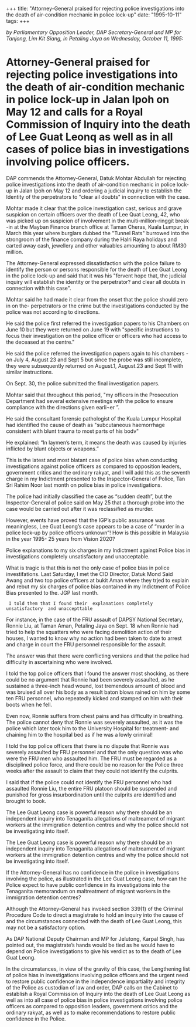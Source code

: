+++ 
title: "Attorney-General praised for rejecting police investigations into the death of air-condition mechanic in police lock-up"
date: "1995-10-11"
tags:
+++

_by Parliamentary Opposition Leader, DAP Secretary-General and MP for Tanjong, Lim Kit Siang, in Petaling Jaya on Wednesday, October 11, 1995:_

# Attorney-General praised for rejecting police investigations into the death of air-condition mechanic in police lock-up in Jalan Ipoh on May 12 and calls for a Royal Commission of Inquiry into the death of Lee Guat Leonq as well as in all cases of police bias in investigations involving police officers.

DAP commends the Attorney-General, Datuk Mohtar Abdullah for rejecting police investigations into the death of air-condition mechanic in police lock-up in Jalan Ipoh on May 12 and ordering a judicial inquiry to establish the Identity of the perpetrators to "clear ail doubts" in connection with the case.

Mohtar made it clear that the police investigation cast, serious and grave suspicion on certain officers over the death of Lee Quat Leong, 42, who was picked up on suspicion of involvement in the muiti-million-ringgit break -in at the Mayban Finance branch office at Taman Cheras, Kuala Lumpur, in March this year where burglars dubbed the "Tunnel Rats" burrowed into the strongroom of the finance company during the Halri Raya holidays and carted away cash, jewellery and other valuables amounting to about RM30 million.</u>

The Attorney-General expressed dissatisfaction with the police failure to identify the person or persons responsible for the death of Lee Guat Leong in the police lock-up and said that it was his "fervent hope that, the judicial inquiry will establish the identity or the perpetrator? and clear all doubts in connection with this case".

Mohtar said he had made it clear from the onset that the police should zero in on the- perpetrators or the crime but the investigations conducted by the police was not according to directions.

He said the police first referred the investigation papers to his Chambers on June 10 but they were returned on June 19 with "specific instructions to focus their investigation on the police officer or officers who had access to the deceased at the centre."

He said the police referred the investigation papers again to his chambers - on July 4, August 23 and Sept 5 but since the probe was still incomplete, they were subsequently returned on August.1, August.23 and Sept 11 with similar instructions.

On Sept. 30, the police submitted the final investigation papers.

Mohtar said that throughout this period, "my officers in the Prosecution Department had several extensive meetings with the police to ensure compliance with the directions given earli¬er  ”.

He said the consultant forensic pathologist of the Kuala Lumpur Hospital had identified the cause of death as "subcutaneous haemorrhage consistent with blunt trauma to most parts of his bodv"

He explained: “In laymen’s term, it means the death was caused by injuries inflicted by blunt objects or weapons.”

This is the latest and most blatant case of police bias when conducting investigations against police officers as compared to opposition leaders, government critics and the ordinary rakyat, and I will add this as the seventh charge in my Indictment presented to the Inspector-General of Police, Tan Sri Rahim Noor last month on police bias in police investigations.

The police had initially classified the case as “sudden death”, but the Inspector-General of police said on May 25 that a thorough probe into the case would be carried out after it was reclassified as murder.

However, events have proved that the IGP’s public assurance was meaningless,
Lee Guat Leong’s case appears to be a case of “murder in a police lock-up by police officers unknown”! How is this possible in Malaysia in the year 1995- 25 years from Vision 2020?

Police explanations to my six charges in my Indictment against Police bias in investigations completely unsatisfactory and unacceptable.

What is tragic is that this is not the only case of police bias in police investifations.
Last Saturday, I met the CID Director, Datuk Mond Said Awang and two top police officers at bukit Aman where they trjed to explain and rebut my six charges of police bias contained in my Indictment of Police Bias presented to the. JGP last month.
 
     I told them that I found their  explanations completely unsatisfactory  and unaccepttable


 
For instance, in the case of the FRU assault of DAPSY National Secretary, Ronnie Liu, at Taman Aman, Petaling Jaya on Sept. 18 when Ronnie had tried to help the squatters who were facing demolition action of their houses, I wanted to know why no action had been taken to date to arrest and charge in court the FRU personnel responsible for the assault.

The answer was that there were conflicting versions and that the police had difficulty in ascertaining who were involved.

I told the top police officers that I found the answer most shocking, as there could be no argument that Ronnie had been severely assaulted, as he sustained a three-inch head wound, lost tremendous amount of blood and was bruised all over his body as a result baton blows rained on him by some ten FRU personnel, who repeatedly kicked and stamped on him with their boots when he fell.

Even now, Ronnie suffers from chest pains and has difficulty in breathing.
The police cannot deny that Ronnie was severely assaulted, as it was the police which later took him to the University Hospital for treatment- and chaining him to the hospital bed as if he was a lowly crimiral!

I told the top police officers that there is no dispute that Ronnie was severely assaulted by FRU personnel and that the only question was who were the FRU men who assaulted him. The FRU must be regarded as a disciplined police force, and there could be no reason for the Police three weeks after the assault to claim that they could not identify the culprits.

I said that if the police could not identify the FRU personnel who had assaulted Ronnie Liu, the entire FRU platoon should be suspended and punished for gross insurbordination until the culprits are identified and brought to book.

The Lee Guat Leong case is powerful reason why there should be an independent inquiry into Tenaganita allegations of maltreament of migrant workers at the immigration detention centres and why the police should not be investigating into itself.

The Lee Guat Leong case is powerful reason why there should be an independent inquiry into Tenaganita allegations of maltreament of migrant workers at the immigration detention centres and why the police should not be investigating into itself.

If the Attorney-General has no confidence in the police in investigations involving the police, as illustrated in the Lee Guat Leong case, how can the Police expect to have public confidence in its investigations into the Tenaganita memorandum on maltreatment of migrant workers in the immigration detention centres?

Although the Attorney-General has invoked section 339(1) of the Criminal Procedure Code to direct a magistrate to hold an inquiry into the cause of and the circumstances connected with the death of Lee Guat Leong, this may not be a satisfactory option.

As DAP National Deputy Chairman and MP for Jelutong, Karpal Singh, has pointed out, the magistrate’s hands would be tied as he would have to depend on Police investigations to give his verdict as to the death of Lee Guat Leong.

In the circumstances, in view of the gravity of this case, the Lengthening list of police hias in investigations involving police officers and the urgent need to restore public confidence in the independence impartiality and integrity of the Police as custodian of law and order, DAP calls on the Cabinet to establish a Royal Commission of Inquiry into the death of Lee Guat Leong as well as into all case of police bias in police investigations involving police officers as compared to opposition leaders, government critics and the ordinary rakyat, as well as to make recommendations to restore public confidence in the Police.
 
